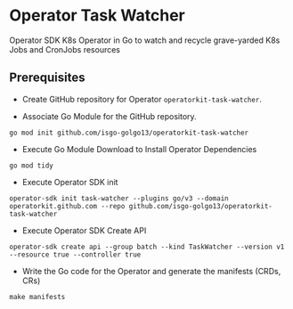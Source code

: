 # Operator Task Watcher
Operator SDK K8s Operator in Go to watch and recycle grave-yarded K8s Jobs and CronJobs resources

## Prerequisites

- Create GitHub repository for Operator `operatorkit-task-watcher`.

- Associate Go Module for the GitHub repository.
```
go mod init github.com/isgo-golgo13/operatorkit-task-watcher
```

- Execute Go Module Download to Install Operator Dependencies
```
go mod tidy
```

- Execute Operator SDK init 
```
operator-sdk init task-watcher --plugins go/v3 --domain operatorkit.github.com --repo github.com/isgo-golgo13/operatorkit-task-watcher
```

- Execute Operator SDK Create API
```
operator-sdk create api --group batch --kind TaskWatcher --version v1 --resource true --controller true
```

- Write the Go code for the Operator and generate the manifests (CRDs, CRs) 
```
make manifests
```